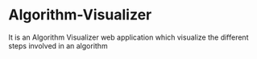 # Algorithm-Visualizer
It is an Algorithm Visualizer web application which visualize the different steps involved in an algorithm
